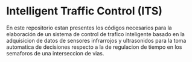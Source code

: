 # Intelligent Traffic Control (ITS) 

En este repositorio estan presentes los códigos necesarios para la elaboración de un sistema de control de trafico inteligente basado en la adquisicion de datos de sensores infrarrojos y ultrasonidos para la toma automatica de decisiones respecto a la de regulacion de tiempo en los semaforos de una interseccion de vias.
        
  
    

